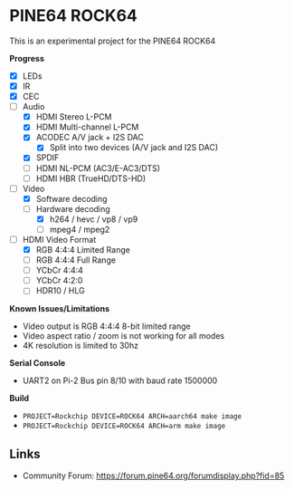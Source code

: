 # PINE64 ROCK64

This is an experimental project for the PINE64 ROCK64

**Progress**

* [x] LEDs
* [x] IR
* [x] CEC
* [ ] Audio
  * [x] HDMI Stereo L-PCM
  * [x] HDMI Multi-channel L-PCM
  * [x] ACODEC A/V jack + I2S DAC
    * [x] Split into two devices (A/V jack and I2S DAC)
  * [x] SPDIF
  * [ ] HDMI NL-PCM (AC3/E-AC3/DTS)
  * [ ] HDMI HBR (TrueHD/DTS-HD)
* [ ] Video
  * [x] Software decoding
  * [ ] Hardware decoding
    * [x] h264 / hevc / vp8 / vp9
    * [ ] mpeg4 / mpeg2
* [ ] HDMI Video Format
  * [x] RGB 4:4:4 Limited Range
  * [ ] RGB 4:4:4 Full Range
  * [ ] YCbCr 4:4:4
  * [ ] YCbCr 4:2:0
  * [ ] HDR10 / HLG

**Known Issues/Limitations**

* Video output is RGB 4:4:4 8-bit limited range
* Video aspect ratio / zoom is not working for all modes
* 4K resolution is limited to 30hz

**Serial Console**

* UART2 on Pi-2 Bus pin 8/10 with baud rate 1500000

**Build**

* `PROJECT=Rockchip DEVICE=ROCK64 ARCH=aarch64 make image`
* `PROJECT=Rockchip DEVICE=ROCK64 ARCH=arm make image`

## Links

* Community Forum: https://forum.pine64.org/forumdisplay.php?fid=85
